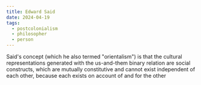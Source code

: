 ```yaml
---
title: Edward Said
date: 2024-04-19
tags:
  - postcolonialism
  - philosopher
  - person
---
```

Said's concept (which he also termed "orientalism") is that the cultural representations generated with the us-and-them binary relation are social constructs, which are mutually constitutive and cannot exist independent of each other, because each exists on account of and for the other

